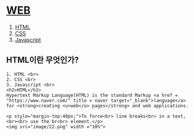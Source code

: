 <!DOCTYPE html>

<head>
<title>WEB1-html</title>
<meta charset="UTF-8"> <!--UTF-8로 문서를 읽어라라는 뜻-->
</head>

<body>
    <h1><a href = "index.html">WEB</a></h1>
    <ol>
        <li><a href = "2.html">HTML</a></li>
        <li><a href = "3.html">CSS</a></li>
        <li><a href = "4.html">Javascript</a></li>
    </ol>
    <h2>HTML이란 무엇인가?</h2>

    1. HTML <br>
    2. CSS <br>
    3. Javascript <br>
    <h2>HTML</h2>
    Hypertext Markup Language(HTML) is the standard Markup <a href = "https://www.naver.com/" title = naver target="_blank">language</a> 
    for <strong>creating <u>web</u> pages</strong> and web applications.

    <p style="margin-top:40px;">To force<br> line breaks<br> in a text,<br><br> use the br<br> element.</p>
    <img src="image/22.png" width ="10%">
</body>
